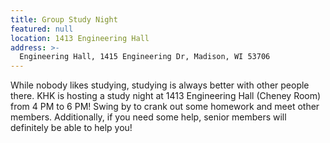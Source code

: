 ```yaml
---
title: Group Study Night
featured: null
location: 1413 Engineering Hall
address: >-
  Engineering Hall, 1415 Engineering Dr, Madison, WI 53706
---
```


While nobody likes studying, studying is always better with other people there. KHK is hosting a study night at 1413 Engineering Hall (Cheney Room) from 4 PM to 6 PM! Swing by to crank out some homework and meet other members. Additionally, if you need some help, senior members will definitely be able to help you!